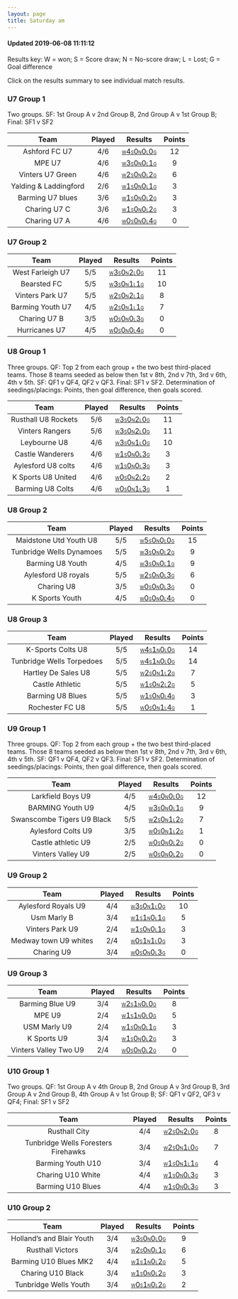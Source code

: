 ```yaml
---
layout: page
title: Saturday am
---
```


#### Updated 2019-06-08 11:11:12 

Results key: W = won; S = Score draw; N = No-score draw; L = Lost; G = Goal difference

Click on the results summary to see individual match results.


### U7 Group 1
 Two groups. SF: 1st Group A v 2nd Group B, 2nd Group A v 1st Group B; Final: SF1 v SF2

|         Team          | Played |                                                                                 Results                                                                                  | Points |
|:---------------------:|:------:|:------------------------------------------------------------------------------------------------------------------------------------------------------------------------:|:------:|
|     Ashford FC U7     |  4/6   |     <a href="teamres/Ashford-FC-U7.html"><font size="1">W</font>4<font size="1">S</font>0<font size="1">N</font>0<font size="1">L</font>0<font size="1">G</font></a>     |   12   |
|        MPE U7         |  4/6   |        <a href="teamres/MPE-U7.html"><font size="1">W</font>3<font size="1">S</font>0<font size="1">N</font>0<font size="1">L</font>1<font size="1">G</font></a>         |   9    |
|   Vinters U7 Green    |  4/6   |   <a href="teamres/Vinters-U7-Green.html"><font size="1">W</font>2<font size="1">S</font>0<font size="1">N</font>0<font size="1">L</font>2<font size="1">G</font></a>    |   6    |
| Yalding & Laddingford |  2/6   | <a href="teamres/Yalding-&-Laddingford.html"><font size="1">W</font>1<font size="1">S</font>0<font size="1">N</font>0<font size="1">L</font>1<font size="1">G</font></a> |   3    |
|   Barming U7 blues    |  3/6   |   <a href="teamres/Barming-U7-blues.html"><font size="1">W</font>1<font size="1">S</font>0<font size="1">N</font>0<font size="1">L</font>2<font size="1">G</font></a>    |   3    |
|     Charing U7 C      |  3/6   |     <a href="teamres/Charing-U7-C.html"><font size="1">W</font>1<font size="1">S</font>0<font size="1">N</font>0<font size="1">L</font>2<font size="1">G</font></a>      |   3    |
|     Charing U7 A      |  4/6   |     <a href="teamres/Charing-U7-A.html"><font size="1">W</font>0<font size="1">S</font>0<font size="1">N</font>0<font size="1">L</font>4<font size="1">G</font></a>      |   0    |


### U7 Group 2

|       Team       | Played |                                                                               Results                                                                               | Points |
|:----------------:|:------:|:-------------------------------------------------------------------------------------------------------------------------------------------------------------------:|:------:|
| West Farleigh U7 |  5/5   | <a href="teamres/West-Farleigh-U7.html"><font size="1">W</font>3<font size="1">S</font>0<font size="1">N</font>2<font size="1">L</font>0<font size="1">G</font></a> |   11   |
|   Bearsted FC    |  5/5   |   <a href="teamres/Bearsted-FC.html"><font size="1">W</font>3<font size="1">S</font>0<font size="1">N</font>1<font size="1">L</font>1<font size="1">G</font></a>    |   10   |
| Vinters Park U7  |  5/5   | <a href="teamres/Vinters-Park-U7.html"><font size="1">W</font>2<font size="1">S</font>0<font size="1">N</font>2<font size="1">L</font>1<font size="1">G</font></a>  |   8    |
| Barming Youth U7 |  4/5   | <a href="teamres/Barming-Youth-U7.html"><font size="1">W</font>2<font size="1">S</font>0<font size="1">N</font>1<font size="1">L</font>1<font size="1">G</font></a> |   7    |
|   Charing U7 B   |  3/5   |   <a href="teamres/Charing-U7-B.html"><font size="1">W</font>0<font size="1">S</font>0<font size="1">N</font>0<font size="1">L</font>3<font size="1">G</font></a>   |   0    |
|  Hurricanes U7   |  4/5   |  <a href="teamres/Hurricanes-U7.html"><font size="1">W</font>0<font size="1">S</font>0<font size="1">N</font>0<font size="1">L</font>4<font size="1">G</font></a>   |   0    |


### U8 Group 1
 Three groups. QF: Top 2 from each group + the two best third-placed teams. Those 8 teams seeded as below then 1st v 8th, 2nd v 7th, 3rd v 6th, 4th v 5th. SF: QF1 v QF4, QF2 v QF3. Final: SF1 v SF2. Determination of seedings/placings: Points, then goal difference, then goals scored.

|        Team         | Played |                                                                                Results                                                                                 | Points |
|:-------------------:|:------:|:----------------------------------------------------------------------------------------------------------------------------------------------------------------------:|:------:|
| Rusthall U8 Rockets |  5/6   | <a href="teamres/Rusthall-U8-Rockets.html"><font size="1">W</font>3<font size="1">S</font>0<font size="1">N</font>2<font size="1">L</font>0<font size="1">G</font></a> |   11   |
|   Vinters Rangers   |  5/6   |   <a href="teamres/Vinters-Rangers.html"><font size="1">W</font>3<font size="1">S</font>0<font size="1">N</font>2<font size="1">L</font>0<font size="1">G</font></a>   |   11   |
|    Leybourne U8     |  4/6   |    <a href="teamres/Leybourne-U8.html"><font size="1">W</font>3<font size="1">S</font>0<font size="1">N</font>1<font size="1">L</font>0<font size="1">G</font></a>     |   10   |
|  Castle Wanderers   |  4/6   |  <a href="teamres/Castle-Wanderers.html"><font size="1">W</font>1<font size="1">S</font>0<font size="1">N</font>0<font size="1">L</font>3<font size="1">G</font></a>   |   3    |
| Aylesford U8 colts  |  4/6   | <a href="teamres/Aylesford-U8-colts.html"><font size="1">W</font>1<font size="1">S</font>0<font size="1">N</font>0<font size="1">L</font>3<font size="1">G</font></a>  |   3    |
| K Sports U8 United  |  4/6   | <a href="teamres/K-Sports-U8-United.html"><font size="1">W</font>0<font size="1">S</font>0<font size="1">N</font>2<font size="1">L</font>2<font size="1">G</font></a>  |   2    |
|  Barming U8 Colts   |  4/6   |  <a href="teamres/Barming-U8-Colts-.html"><font size="1">W</font>0<font size="1">S</font>0<font size="1">N</font>1<font size="1">L</font>3<font size="1">G</font></a>  |   1    |


### U8 Group 2

|           Team           | Played |                                                                                   Results                                                                                   | Points |
|:------------------------:|:------:|:---------------------------------------------------------------------------------------------------------------------------------------------------------------------------:|:------:|
|  Maidstone Utd Youth U8  |  5/5   |  <a href="teamres/Maidstone-Utd-Youth-U8.html"><font size="1">W</font>5<font size="1">S</font>0<font size="1">N</font>0<font size="1">L</font>0<font size="1">G</font></a>  |   15   |
| Tunbridge Wells Dynamoes |  5/5   | <a href="teamres/Tunbridge-Wells-Dynamoes.html"><font size="1">W</font>3<font size="1">S</font>0<font size="1">N</font>0<font size="1">L</font>2<font size="1">G</font></a> |   9    |
|     Barming U8 Youth     |  4/5   |     <a href="teamres/Barming-U8-Youth.html"><font size="1">W</font>3<font size="1">S</font>0<font size="1">N</font>0<font size="1">L</font>1<font size="1">G</font></a>     |   9    |
|   Aylesford U8 royals    |  5/5   |   <a href="teamres/Aylesford-U8-royals.html"><font size="1">W</font>2<font size="1">S</font>0<font size="1">N</font>0<font size="1">L</font>3<font size="1">G</font></a>    |   6    |
|        Charing U8        |  3/5   |        <a href="teamres/Charing-U8.html"><font size="1">W</font>0<font size="1">S</font>0<font size="1">N</font>0<font size="1">L</font>3<font size="1">G</font></a>        |   0    |
|      K Sports Youth      |  4/5   |      <a href="teamres/K-Sports-Youth.html"><font size="1">W</font>0<font size="1">S</font>0<font size="1">N</font>0<font size="1">L</font>4<font size="1">G</font></a>      |   0    |


### U8 Group 3

|           Team            | Played |                                                                                   Results                                                                                    | Points |
|:-------------------------:|:------:|:----------------------------------------------------------------------------------------------------------------------------------------------------------------------------:|:------:|
|     K-Sports Colts U8     |  5/5   |     <a href="teamres/K-Sports-Colts-U8.html"><font size="1">W</font>4<font size="1">S</font>1<font size="1">N</font>0<font size="1">L</font>0<font size="1">G</font></a>     |   14   |
| Tunbridge Wells Torpedoes |  5/5   | <a href="teamres/Tunbridge-Wells-Torpedoes.html"><font size="1">W</font>4<font size="1">S</font>1<font size="1">N</font>0<font size="1">L</font>0<font size="1">G</font></a> |   14   |
|    Hartley De Sales U8    |  5/5   |    <a href="teamres/Hartley-De-Sales-U8.html"><font size="1">W</font>2<font size="1">S</font>0<font size="1">N</font>1<font size="1">L</font>2<font size="1">G</font></a>    |   7    |
|      Castle Athletic      |  5/5   |      <a href="teamres/Castle-Athletic.html"><font size="1">W</font>1<font size="1">S</font>0<font size="1">N</font>2<font size="1">L</font>2<font size="1">G</font></a>      |   5    |
|     Barming U8 Blues      |  5/5   |     <a href="teamres/Barming-U8-Blues.html"><font size="1">W</font>1<font size="1">S</font>0<font size="1">N</font>0<font size="1">L</font>4<font size="1">G</font></a>      |   3    |
|      Rochester FC U8      |  5/5   |      <a href="teamres/Rochester-FC-U8.html"><font size="1">W</font>0<font size="1">S</font>0<font size="1">N</font>1<font size="1">L</font>4<font size="1">G</font></a>      |   1    |


### U9 Group 1
 Three groups. QF: Top 2 from each group + the two best third-placed teams. Those 8 teams seeded as below then 1st v 8th, 2nd v 7th, 3rd v 6th, 4th v 5th. SF: QF1 v QF4, QF2 v QF3. Final: SF1 v SF2. Determination of seedings/placings: Points, then goal difference, then goals scored.

|            Team            | Played |                                                                                    Results                                                                                    | Points |
|:--------------------------:|:------:|:-----------------------------------------------------------------------------------------------------------------------------------------------------------------------------:|:------:|
|     Larkfield Boys U9      |  4/5   |     <a href="teamres/Larkfield-Boys-U9.html"><font size="1">W</font>4<font size="1">S</font>0<font size="1">N</font>0<font size="1">L</font>0<font size="1">G</font></a>      |   12   |
|      BARMING Youth U9      |  4/5   |      <a href="teamres/BARMING-Youth-U9.html"><font size="1">W</font>3<font size="1">S</font>0<font size="1">N</font>0<font size="1">L</font>1<font size="1">G</font></a>      |   9    |
| Swanscombe Tigers U9 Black |  5/5   | <a href="teamres/Swanscombe-Tigers-U9-Black.html"><font size="1">W</font>2<font size="1">S</font>0<font size="1">N</font>1<font size="1">L</font>2<font size="1">G</font></a> |   7    |
|     Aylesford Colts U9     |  3/5   |     <a href="teamres/Aylesford-Colts-U9.html"><font size="1">W</font>0<font size="1">S</font>0<font size="1">N</font>1<font size="1">L</font>2<font size="1">G</font></a>     |   1    |
|     Castle athletic U9     |  2/5   |    <a href="teamres/Castle-athletic-U9-.html"><font size="1">W</font>0<font size="1">S</font>0<font size="1">N</font>0<font size="1">L</font>2<font size="1">G</font></a>     |   0    |
|     Vinters Valley U9      |  2/5   |     <a href="teamres/Vinters-Valley-U9.html"><font size="1">W</font>0<font size="1">S</font>0<font size="1">N</font>0<font size="1">L</font>2<font size="1">G</font></a>      |   0    |


### U9 Group 2

|         Team          | Played |                                                                                 Results                                                                                  | Points |
|:---------------------:|:------:|:------------------------------------------------------------------------------------------------------------------------------------------------------------------------:|:------:|
|  Aylesford Royals U9  |  4/4   |  <a href="teamres/Aylesford-Royals-U9.html"><font size="1">W</font>3<font size="1">S</font>0<font size="1">N</font>1<font size="1">L</font>0<font size="1">G</font></a>  |   10   |
|      Usm Marly B      |  3/4   |      <a href="teamres/Usm-Marly-B.html"><font size="1">W</font>1<font size="1">S</font>1<font size="1">N</font>0<font size="1">L</font>1<font size="1">G</font></a>      |   5    |
|    Vinters Park U9    |  2/4   |    <a href="teamres/Vinters-Park-U9.html"><font size="1">W</font>1<font size="1">S</font>0<font size="1">N</font>0<font size="1">L</font>1<font size="1">G</font></a>    |   3    |
| Medway town U9 whites |  2/4   | <a href="teamres/Medway-town-U9-whites.html"><font size="1">W</font>0<font size="1">S</font>1<font size="1">N</font>1<font size="1">L</font>0<font size="1">G</font></a> |   3    |
|      Charing U9       |  3/4   |      <a href="teamres/Charing-U9.html"><font size="1">W</font>0<font size="1">S</font>0<font size="1">N</font>0<font size="1">L</font>3<font size="1">G</font></a>       |   0    |


### U9 Group 3

|         Team          | Played |                                                                                 Results                                                                                  | Points |
|:---------------------:|:------:|:------------------------------------------------------------------------------------------------------------------------------------------------------------------------:|:------:|
|    Barming Blue U9    |  3/4   |    <a href="teamres/Barming-Blue-U9.html"><font size="1">W</font>2<font size="1">S</font>1<font size="1">N</font>0<font size="1">L</font>0<font size="1">G</font></a>    |   8    |
|        MPE U9         |  2/4   |        <a href="teamres/MPE-U9.html"><font size="1">W</font>1<font size="1">S</font>1<font size="1">N</font>0<font size="1">L</font>0<font size="1">G</font></a>         |   5    |
|     USM Marly U9      |  2/4   |     <a href="teamres/USM-Marly-U9.html"><font size="1">W</font>1<font size="1">S</font>0<font size="1">N</font>0<font size="1">L</font>1<font size="1">G</font></a>      |   3    |
|      K Sports U9      |  3/4   |      <a href="teamres/K-Sports-U9.html"><font size="1">W</font>1<font size="1">S</font>0<font size="1">N</font>0<font size="1">L</font>2<font size="1">G</font></a>      |   3    |
| Vinters Valley Two U9 |  2/4   | <a href="teamres/Vinters-Valley-Two-U9.html"><font size="1">W</font>0<font size="1">S</font>0<font size="1">N</font>0<font size="1">L</font>2<font size="1">G</font></a> |   0    |


### U10 Group 1
 Two groups. QF: 1st Group A v 4th Group B, 2nd Group A v 3rd Group B, 3rd Group A v 2nd Group B, 4th Group A v 1st Group B; SF: QF1 v QF2, QF3 v QF4; Final: SF1 v SF2

|                Team                 | Played |                                                                                        Results                                                                                         | Points |
|:-----------------------------------:|:------:|:--------------------------------------------------------------------------------------------------------------------------------------------------------------------------------------:|:------:|
|            Rusthall City            |  4/4   |            <a href="teamres/Rusthall-City.html"><font size="1">W</font>2<font size="1">S</font>0<font size="1">N</font>2<font size="1">L</font>0<font size="1">G</font></a>            |   8    |
| Tunbridge Wells Foresters Firehawks |  3/4   | <a href="teamres/Tunbridge-Wells-Foresters-Firehawks.html"><font size="1">W</font>2<font size="1">S</font>0<font size="1">N</font>1<font size="1">L</font>0<font size="1">G</font></a> |   7    |
|          Barming Youth U10          |  3/4   |          <a href="teamres/Barming-Youth-U10.html"><font size="1">W</font>1<font size="1">S</font>0<font size="1">N</font>1<font size="1">L</font>1<font size="1">G</font></a>          |   4    |
|          Charing U10 White          |  4/4   |          <a href="teamres/Charing-U10-White.html"><font size="1">W</font>1<font size="1">S</font>0<font size="1">N</font>0<font size="1">L</font>3<font size="1">G</font></a>          |   3    |
|          Barming U10 Blues          |  4/4   |          <a href="teamres/Barming-U10-Blues.html"><font size="1">W</font>1<font size="1">S</font>0<font size="1">N</font>0<font size="1">L</font>3<font size="1">G</font></a>          |   3    |


### U10 Group 2

|            Team             | Played |                                                                                    Results                                                                                     | Points |
|:---------------------------:|:------:|:------------------------------------------------------------------------------------------------------------------------------------------------------------------------------:|:------:|
| Holland’s and Blair Youth |  3/4   | <a href="teamres/Holland’s-and-Blair-Youth.html"><font size="1">W</font>3<font size="1">S</font>0<font size="1">N</font>0<font size="1">L</font>0<font size="1">G</font></a> |   9    |
|      Rusthall Victors       |  3/4   |      <a href="teamres/Rusthall-Victors.html"><font size="1">W</font>2<font size="1">S</font>0<font size="1">N</font>0<font size="1">L</font>1<font size="1">G</font></a>       |   6    |
|    Barming U10 Blues MK2    |  4/4   |    <a href="teamres/Barming-U10-Blues-MK2.html"><font size="1">W</font>1<font size="1">S</font>1<font size="1">N</font>0<font size="1">L</font>2<font size="1">G</font></a>    |   5    |
|      Charing U10 Black      |  3/4   |      <a href="teamres/Charing-U10-Black.html"><font size="1">W</font>1<font size="1">S</font>0<font size="1">N</font>0<font size="1">L</font>2<font size="1">G</font></a>      |   3    |
|    Tunbridge Wells Youth    |  3/4   |    <a href="teamres/Tunbridge-Wells-Youth.html"><font size="1">W</font>0<font size="1">S</font>1<font size="1">N</font>0<font size="1">L</font>2<font size="1">G</font></a>    |   2    |



<br /><br /><br />